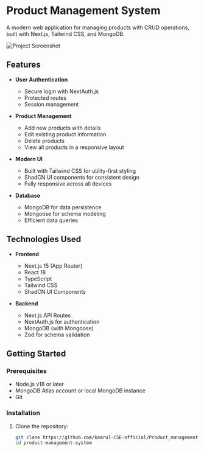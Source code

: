 # Product Management System

A modern web application for managing products with CRUD operations, built with Next.js, Tailwind CSS, and MongoDB.

![Project Screenshot](./public/screenshot.png) <!-- Add a screenshot later -->

## Features

- **User Authentication**
  - Secure login with NextAuth.js
  - Protected routes
  - Session management

- **Product Management**
  - Add new products with details
  - Edit existing product information
  - Delete products
  - View all products in a responsive layout

- **Modern UI**
  - Built with Tailwind CSS for utility-first styling
  - ShadCN UI components for consistent design
  - Fully responsive across all devices

- **Database**
  - MongoDB for data persistence
  - Mongoose for schema modeling
  - Efficient data queries

## Technologies Used

- **Frontend**
  - Next.js 15 (App Router)
  - React 18
  - TypeScript
  - Tailwind CSS
  - ShadCN UI Components

- **Backend**
  - Next.js API Routes
  - NextAuth.js for authentication
  - MongoDB (with Mongoose)
  - Zod for schema validation

## Getting Started

### Prerequisites

- Node.js v18 or later
- MongoDB Atlas account or local MongoDB instance
- Git

### Installation

1. Clone the repository:
   ```bash
   git clone https://github.com/kamrul-CSE-official/Product_management
   cd product-management-system